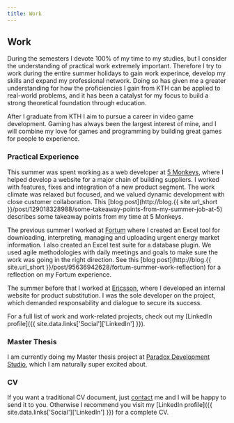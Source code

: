 ```yaml
---
title: Work
---
```


## Work

During the semesters I devote 100% of my time to my studies, but I consider the
understanding of practical work extremely important. Therefore I try to work
during the entire summer holidays to gain work experince, develop my skills and
expand my professional network. Doing so has given me a greater understanding
for how the proficiencies I gain from KTH can be applied to real-world
problems, and it has been a catalyst for my focus to build a strong theoretical
foundation through education.

After I graduate from KTH I aim to pursue a career in video game development.
Gaming has always been the largest interest of mine, and I will combine my love
for games and programming by building great games for people to experience.

### Practical Experience

This summer was spent working as a web developer at
[5 Monkeys](http://5monkeys.se/), where I helped develop a website for a major
chain of building suppliers. I worked with features, fixes and integration of
a new product segment. The work climate was relaxed but focused, and we valued
dynamic development with close customer collaboration. This
[blog post](http://blog.{{ site.url_short }}/post/129018328988/some-takeaway-points-from-my-summer-job-at-5)
describes some takeaway points from my time at 5 Monkeys.

The previous summer I worked at
[Fortum](http://www.fortum.com/countries/se/pages/default.aspx) where I created
an Excel tool for downloading, interpreting, managing and uploading urgent
energy market information. I also created an Excel test suite for a database
plugin. We used agile methodologies with daily meetings and goals to make sure
the work was going in the right direction. See this
[blog post](http://blog.{{ site.url_short }}/post/95636942628/fortum-summer-work-reflection)
for a reflection on my Fortum experience.

The summer before that I worked at [Ericsson](http://www.ericsson.com/se),
where I developed an internal website for product substitution. I was the sole
developer on the project, which demanded responsability and dialogue to secure
its success.

For a full list of work and work-related projects, check out my
[LinkedIn profile]({{ site.data.links['Social']['LinkedIn'] }}).

### Master Thesis

I am currently doing my Master thesis project at
[Paradox Development Studio](https://www.paradoxplaza.com/paradox-development-studio),
which I am naturally super excited about.

### CV

If you want a traditional CV document, just [contact](/about#contact) me and I
will be happy to send it to you. Otherwise I recommend you visit my
[LinkedIn profile]({{ site.data.links['Social']['LinkedIn'] }})
for a complete CV.
